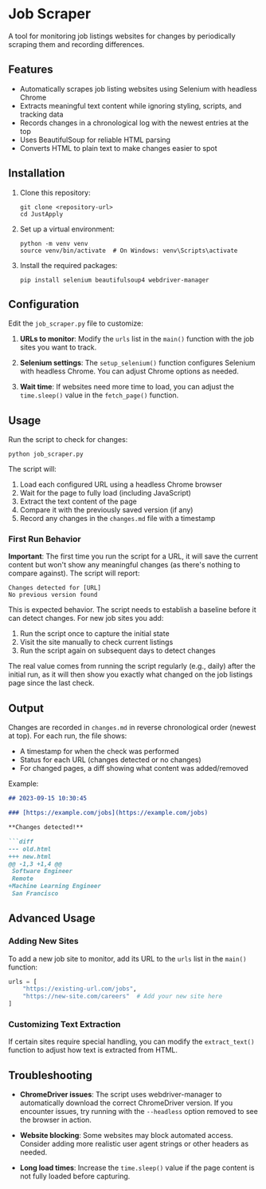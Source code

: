 # Job Scraper

A tool for monitoring job listings websites for changes by periodically scraping them and recording differences.

## Features

- Automatically scrapes job listing websites using Selenium with headless Chrome
- Extracts meaningful text content while ignoring styling, scripts, and tracking data
- Records changes in a chronological log with the newest entries at the top
- Uses BeautifulSoup for reliable HTML parsing
- Converts HTML to plain text to make changes easier to spot

## Installation

1. Clone this repository:
   ```
   git clone <repository-url>
   cd JustApply
   ```

2. Set up a virtual environment:
   ```
   python -m venv venv
   source venv/bin/activate  # On Windows: venv\Scripts\activate
   ```

3. Install the required packages:
   ```
   pip install selenium beautifulsoup4 webdriver-manager
   ```

## Configuration

Edit the `job_scraper.py` file to customize:

1. **URLs to monitor**: Modify the `urls` list in the `main()` function with the job sites you want to track.

2. **Selenium settings**: The `setup_selenium()` function configures Selenium with headless Chrome. You can adjust Chrome options as needed.

3. **Wait time**: If websites need more time to load, you can adjust the `time.sleep()` value in the `fetch_page()` function.

## Usage

Run the script to check for changes:

```
python job_scraper.py
```

The script will:
1. Load each configured URL using a headless Chrome browser
2. Wait for the page to fully load (including JavaScript)
3. Extract the text content of the page
4. Compare it with the previously saved version (if any)
5. Record any changes in the `changes.md` file with a timestamp

### First Run Behavior

**Important**: The first time you run the script for a URL, it will save the current content but won't show any meaningful changes (as there's nothing to compare against). The script will report:

```
Changes detected for [URL]
No previous version found
```

This is expected behavior. The script needs to establish a baseline before it can detect changes. For new job sites you add:

1. Run the script once to capture the initial state
2. Visit the site manually to check current listings
3. Run the script again on subsequent days to detect changes

The real value comes from running the script regularly (e.g., daily) after the initial run, as it will then show you exactly what changed on the job listings page since the last check.

## Output

Changes are recorded in `changes.md` in reverse chronological order (newest at top). For each run, the file shows:

- A timestamp for when the check was performed
- Status for each URL (changes detected or no changes)
- For changed pages, a diff showing what content was added/removed

Example:
```markdown
## 2023-09-15 10:30:45

### [https://example.com/jobs](https://example.com/jobs)

**Changes detected!**

```diff
--- old.html
+++ new.html
@@ -1,3 +1,4 @@
 Software Engineer
 Remote
+Machine Learning Engineer
 San Francisco
```

## Advanced Usage

### Adding New Sites

To add a new job site to monitor, add its URL to the `urls` list in the `main()` function:

```python
urls = [
    "https://existing-url.com/jobs",
    "https://new-site.com/careers"  # Add your new site here
]
```

### Customizing Text Extraction

If certain sites require special handling, you can modify the `extract_text()` function to adjust how text is extracted from HTML.

## Troubleshooting

- **ChromeDriver issues**: The script uses webdriver-manager to automatically download the correct ChromeDriver version. If you encounter issues, try running with the `--headless` option removed to see the browser in action.

- **Website blocking**: Some websites may block automated access. Consider adding more realistic user agent strings or other headers as needed.

- **Long load times**: Increase the `time.sleep()` value if the page content is not fully loaded before capturing.